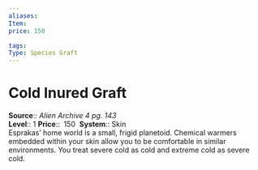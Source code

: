 ```yaml
---
aliases: 
Item:
price: 150

tags: 
Type: Species Graft
---
```


# Cold Inured Graft

**Source**:: _Alien Archive 4 pg. 143_  
**Level**:: 1
**Price**::  150 
**System**:: Skin  
Esprakas’ home world is a small, frigid planetoid. Chemical warmers embedded within your skin allow you to be comfortable in similar environments. You treat severe cold as cold and extreme cold as severe cold.
